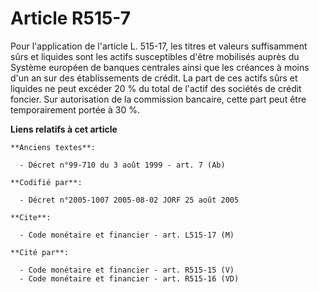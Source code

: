 # Article R515-7

Pour l'application de l'article L. 515-17, les titres et valeurs suffisamment sûrs et liquides sont les actifs susceptibles
d'être mobilisés auprès du Système européen de banques centrales ainsi que les créances à moins d'un an sur des
établissements de crédit. La part de ces actifs sûrs et liquides ne peut excéder 20 % du total de l'actif des sociétés de
crédit foncier. Sur autorisation de la commission bancaire, cette part peut être temporairement portée à 30 %.

**Liens relatifs à cet article**

	**Anciens textes**:

	  - Décret n°99-710 du 3 août 1999 - art. 7 (Ab)

	**Codifié par**:

	  - Décret n°2005-1007 2005-08-02 JORF 25 août 2005

	**Cite**:

	  - Code monétaire et financier - art. L515-17 (M)

	**Cité par**:

	  - Code monétaire et financier - art. R515-15 (V)
	  - Code monétaire et financier - art. R515-16 (VD)
